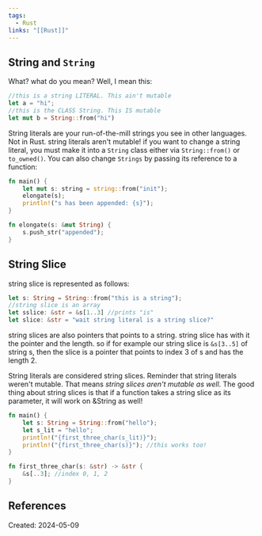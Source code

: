 ```yaml
---
tags:
  - Rust
links: "[[Rust]]"
---
```

## String and ```String```

What? what do you mean? Well, I mean this:
```rust
//this is a string LITERAL. This ain't mutable
let a = "hi"; 
//this is the CLASS String. This IS mutable
let mut b = String::from("hi")
```
String literals are your run-of-the-mill strings you see in other languages. Not in Rust. string literals aren't mutable! if you want to change a string literal, you must make it into a ```String``` class either via ```String::from()``` or ```to_owned()```. You can also change ```Strings``` by passing its reference to a function:

```rust 
fn main() {
	let mut s: string = string::from("init");
	elongate(s);
	println!("s has been appended: {s}");
}

fn elongate(s: &mut String) {
	s.push_str("appended");
}
```

## String Slice
string slice is represented as follows:
```rust
let s: String = String::from("this is a string");
//string slice is an array
let sslice: &str = &s[1..3] //prints "is"
let slice: &str = "wait string literal is a string slice?"
```
string slices are also pointers that points to a string. string slice has with it the pointer and the length. so if for example our string slice is ```&s[3..5]``` of string s, then the slice is a pointer that points to index 3 of s and has the length 2.

String literals are considered string slices. Reminder that string literals weren't mutable. That means _string slices aren't mutable as well_. The good thing about string slices is that if a function takes a string slice as its parameter, it will work on &String as well!
```rust
fn main() {
	let s: String = String::from("hello");
	let s_lit = "hello";
	println!("{first_three_char(s_lit)}");
	println!("{first_three_char(s)}"); //this works too!
}

fn first_three_char(s: &str) -> &str {
	&s[..3]; //index 0, 1, 2
}
```


## References

Created: 2024-05-09